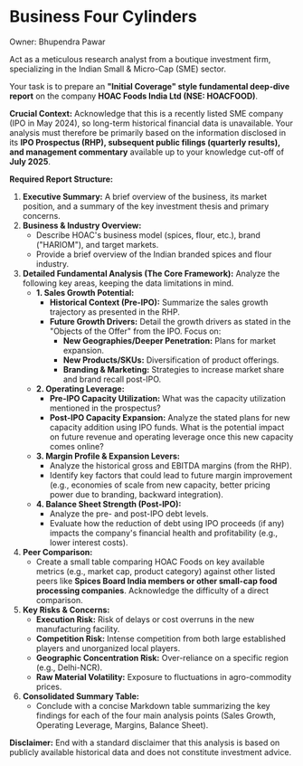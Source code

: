 # Business Four Cylinders

Owner: Bhupendra Pawar

Act as a meticulous research analyst from a boutique investment firm, specializing in the Indian Small & Micro-Cap (SME) sector.

Your task is to prepare an **"Initial Coverage" style fundamental deep-dive report** on the company **HOAC Foods India Ltd (NSE: HOACFOOD)**.

**Crucial Context:**
Acknowledge that this is a recently listed SME company (IPO in May 2024), so long-term historical financial data is unavailable. Your analysis must therefore be primarily based on the information disclosed in its **IPO Prospectus (RHP), subsequent public filings (quarterly results), and management commentary** available up to your knowledge cut-off of **July 2025**.

**Required Report Structure:**

1. **Executive Summary:** A brief overview of the business, its market position, and a summary of the key investment thesis and primary concerns.
2. **Business & Industry Overview:**
    - Describe HOAC's business model (spices, flour, etc.), brand ("HARIOM"), and target markets.
    - Provide a brief overview of the Indian branded spices and flour industry.
3. **Detailed Fundamental Analysis (The Core Framework):**
Analyze the following key areas, keeping the data limitations in mind.
    - **1. Sales Growth Potential:**
        - **Historical Context (Pre-IPO):** Summarize the sales growth trajectory as presented in the RHP.
        - **Future Growth Drivers:** Detail the growth drivers as stated in the "Objects of the Offer" from the IPO. Focus on:
            - **New Geographies/Deeper Penetration:** Plans for market expansion.
            - **New Products/SKUs:** Diversification of product offerings.
            - **Branding & Marketing:** Strategies to increase market share and brand recall post-IPO.
    - **2. Operating Leverage:**
        - **Pre-IPO Capacity Utilization:** What was the capacity utilization mentioned in the prospectus?
        - **Post-IPO Capacity Expansion:** Analyze the stated plans for new capacity addition using IPO funds. What is the potential impact on future revenue and operating leverage once this new capacity comes online?
    - **3. Margin Profile & Expansion Levers:**
        - Analyze the historical gross and EBITDA margins (from the RHP).
        - Identify key factors that could lead to future margin improvement (e.g., economies of scale from new capacity, better pricing power due to branding, backward integration).
    - **4. Balance Sheet Strength (Post-IPO):**
        - Analyze the pre- and post-IPO debt levels.
        - Evaluate how the reduction of debt using IPO proceeds (if any) impacts the company's financial health and profitability (e.g., lower interest costs).
4. **Peer Comparison:**
    - Create a small table comparing HOAC Foods on key available metrics (e.g., market cap, product category) against other listed peers like **Spices Board India members or other small-cap food processing companies**. Acknowledge the difficulty of a direct comparison.
5. **Key Risks & Concerns:**
    - **Execution Risk:** Risk of delays or cost overruns in the new manufacturing facility.
    - **Competition Risk:** Intense competition from both large established players and unorganized local players.
    - **Geographic Concentration Risk:** Over-reliance on a specific region (e.g., Delhi-NCR).
    - **Raw Material Volatility:** Exposure to fluctuations in agro-commodity prices.
6. **Consolidated Summary Table:**
    - Conclude with a concise Markdown table summarizing the key findings for each of the four main analysis points (Sales Growth, Operating Leverage, Margins, Balance Sheet).

**Disclaimer:** End with a standard disclaimer that this analysis is based on publicly available historical data and does not constitute investment advice.